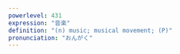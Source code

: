 ```yaml
---
powerlevel: 431
expression: "音楽"
definition: "(n) music; musical movement; (P)"
pronunciation: "おんがく"
---
```

